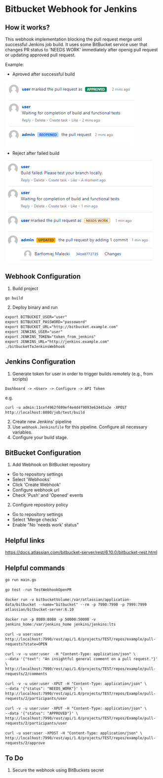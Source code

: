 
# Bitbucket Webhook for Jenkins

## How it works?
This webhook implementation blocking the pull request merge until successful Jenkins job build.
It uses some BitBucket service user that changes PR status to 'NEEDS WORK' immediately
after openig pull request or updating approved pull request.

Example:
- Aproved after successful build

![Aproved after successful build](./doc/Aproved_after_successful_build.PNG)

- Reject after failed build

![Reject after failed build](./doc/Reject_after_failed_build.PNG)

## Webhook Configuration
1. Build project
```
go build
```
2. Deploy binary and run
```
export BITBUCKET_USER="user"
export BITBUCKET_PASSWORD="passoword"
export BITBUCKET_URL="http://bitbucket.example.com"
export JENKINS_USER="user"
export JENKINS_TOKEN="token_from_jenkins"
export JENKINS_URL="http://jenkins.example.com"
./bitbucketToJenkinsWebhook
```

## Jenkins Configuration 
1. Generate token for user in order to trigger builds remotely (e.g., from scripts) 
```
Dashboard -> <User> -> Configure -> API Token
```
e.g.
```
curl -u admin:11cef4962f699ef4e4d4f9093e63445a2e -XPOST http://localhost:8080/job/test/build
```
2. Create new Jenkins' pipeline
3. Use `webhook.Jenkinsfile` for this pipeline. Configure all necessary variables.
4. Configure your build stage.


## BitBucket Configuration 

1. Add Webhook on BitBucket repository
  - Go to repository settings
  - Select 'Webhooks'
  - Click 'Create Webhook'
  - Configure webhook url
  - Check 'Push' and 'Opened' events
2. Configure repository policy
  - Go to repository settings
  - Select 'Merge checks'
  - Enable "No 'needs work' status"


## Helpful links
https://docs.atlassian.com/bitbucket-server/rest/6.10.0/bitbucket-rest.html


## Helpful commands
```
go run main.go

go test -run TestWebhookOpenPR

docker run -v bitbucketVolume:/var/atlassian/application-data/bitbucket --name="bitbucket" --rm -p 7990:7990 -p 7999:7999 atlassian/bitbucket-server:6.10

docker run -p 8080:8080 -p 50000:50000 -v jenkins_home:/var/jenkins_home jenkins/jenkins:lts

curl -u user:user  http://localhost:7990/rest/api/1.0/projects/TEST/repos/example/pull-requests?state=OPEN

curl -v -u user:user  -H "Content-Type: application/json" \
--data '{"text": "An insightful general comment on a pull request."}' \
http://localhost:7990/rest/api/1.0/projects/TEST/repos/example/pull-requests/2/comments

curl -v -u user:user -XPUT -H "Content-Type: application/json" \
--data '{"status": "NEEDS_WORK"}' \
http://localhost:7990/rest/api/1.0/projects/TEST/repos/Example/pull-requests/2/participants/user

curl -v -u user:user -XPUT -H "Content-Type: application/json" \
--data '{"status": "APPROVED"}' \
http://localhost:7990/rest/api/1.0/projects/TEST/repos/Example/pull-requests/2/participants/user

curl -u user:user -XPOST -H "Content-Type: application/json" \
http://localhost:7990/rest/api/1.0/projects/TEST/repos/example/pull-requests/2/approve

```

## To Do
1. Secure the webhook using BitBuckets secret